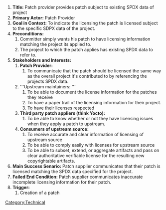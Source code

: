 1.  **Title:** Patch provider provides patch subject to existing SPDX
    data of project
2.  **Primary Actor:** Patch Provider
3.  **Goal in Context:** To indicate the licensing the patch is licensed
    subject to the specific SDPX data of the project.
4.  **Preconditions:**
    1.  Committer simply wants his patch to have licensing information
        matching the project its applied to.
    2.  The project to which the patch applies has existing SPDX data to
        refer to.
5.  **Stakeholders and Interests:**
    1.  **Patch Provider:**
        1.  To communicate that the patch should be licensed the same
            way as the overall project it's contributed to by
            referencing the projects SPDX data.
    2.  '''Upstream maintainers: '''
        1.  To be able to document the license information for the
            patches they receive
        2.  To have a paper trail of the licensing information for their
            project.
        3.  To have their licenses respected
    3.  **Third party patch appliers (think Yocto):**
        1.  To be able to know whether or not they have licensing issues
            when they apply a patch to upstream.
    4.  **Consumers of upstream source:**
        1.  To receive accurate and clear information of licensing of
            upstream source
        2.  To be able to comply easily with licenses for upstream
            source
        3.  To be able to subset, extend, or aggregate artifacts and
            pass on clear authoritative verifiable license for the
            resulting new copyrightable artifacts.
6.  **Main Success Senario:** Patch supplier communicates that their
    patch is licensed matching the SPDX data specified for the project.
7.  **Failed End Condition:** Patch supplier communicates inaccurate
    incomplete licensing information for their patch.
8.  **Trigger:**
    1.  Creation of a patch

[Category:Technical](Category:Technical "wikilink")
